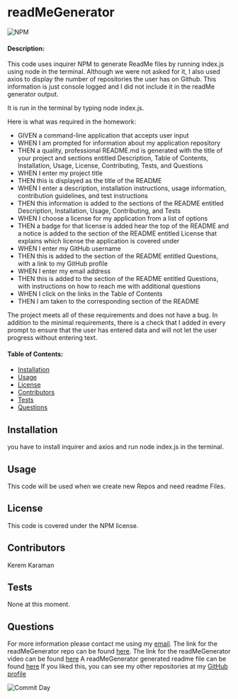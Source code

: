 
# **readMeGenerator**
![NPM](https://img.shields.io/npm/l/inquirer)

#### **Description:**

This code uses inquirer NPM to generate ReadMe files by running index.js using node in the terminal.  Although we were not asked for it, I also used axios to display the number of repositories the user has on Github.  This information is just console logged and I did not include it in the readMe generator output.  

It is run in the terminal by typing node index.js.  

Here is what was required in the homework:
- GIVEN a command-line application that accepts user input
- WHEN I am prompted for information about my application repository
- THEN a quality, professional README.md is generated with the title of your project and sections entitled Description, Table of Contents, Installation, Usage, License, Contributing, Tests, and Questions 
- WHEN I enter my project title
- THEN this is displayed as the title of the README
- WHEN I enter a description, installation instructions, usage information, contribution guidelines, and test instructions
- THEN this information is added to the sections of the README entitled Description, Installation, Usage, Contributing, and Tests
- WHEN I choose a license for my application from a list of options
- THEN a badge for that license is added hear the top of the README and a notice is added to the section of the README entitled License that explains which license the application is covered under
- WHEN I enter my GitHub username
- THEN this is added to the section of the README entitled Questions, with a link to my GitHub profile
- WHEN I enter my email address
- THEN this is added to the section of the README entitled Questions, with instructions on how to reach me with additional questions
- WHEN I click on the links in the Table of Contents
- THEN I am taken to the corresponding section of the README

The project meets all of these requirements and does not have a bug.  In addition to the minimal requirements, there is a check that I added in every prompt to ensure that the user has entered data and will not let the user progress without entering text.

#### **Table of Contents:**

- [Installation](#Installation)
- [Usage](#Usage)
- [License](#License)
- [Contributors](#Contributors)
- [Tests](#Tests)
- [Questions](#Questions)

## Installation

you have to install inquirer and axios and run node index.js in the terminal.

## Usage

This code will be used when we create new Repos and need readme Files.

## License

This code is covered under the NPM license.

## Contributors

Kerem Karaman

## Tests

None at this moment.

## Questions

For more information please contact me using my [email](keremukaraman@gmail.com).
The link for the readMeGenerator repo can be found [here](https://github.com/KKaraman/readMeGenerator).
The link for the readMeGenerator video can be found [here](https://github.com/KKaraman/readMeGenerator/blob/master/KK_09NodeJS_HW.webm)
A readMeGenerator generated readme file can be found [here](https://github.com/KKaraman/readMeGenerator/blob/master/README_node_generated.md)
If you liked this, you can see my other repositories at my [GitHub profile](https://github.com/KKaraman)

![Commit Day](https://img.shields.io/github/last-commit/KKaraman/readMeGenerator?style=plastic)


